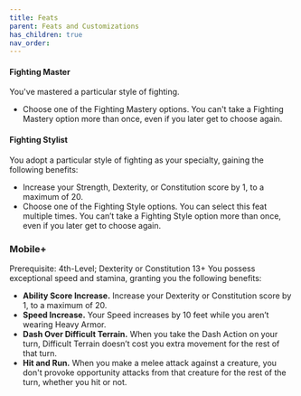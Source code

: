```yaml
---
title: Feats
parent: Feats and Customizations
has_children: true
nav_order: 
---
```


#### Fighting Master
You've mastered a particular style of fighting. 
- Choose one of the Fighting Mastery options. 
You can't take a Fighting Mastery option more than once, even if you later get to choose again.

#### Fighting Stylist
You adopt a particular style of fighting as your specialty, gaining the following benefits:
- Increase your Strength, Dexterity, or Constitution score by 1, to a maximum of 20.
- Choose one of the Fighting Style options.
You can select this feat multiple times. You can’t take a Fighting Style option more than once, even if you later get to choose again.

### Mobile+
Prerequisite: 4th-Level; Dexterity or Constitution 13+
You possess exceptional speed and stamina, granting you the following benefits:

- **Ability Score Increase.** Increase your Dexterity or Constitution score by 1, to a maximum of 20.
- **Speed Increase.** Your Speed increases by 10 feet while you aren’t wearing Heavy Armor.
- **Dash Over Difficult Terrain.** When you take the Dash Action on your turn, Difficult Terrain doesn’t cost you extra movement for the rest of that turn.
- **Hit and Run.** When you make a melee attack against a creature, you don't provoke opportunity attacks from that creature for the rest of the turn, whether you hit or not.